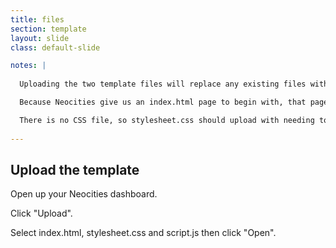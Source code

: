 ```yaml
---
title: files
section: template
layout: slide
class: default-slide

notes: |
  
  Uploading the two template files will replace any existing files with the same name.

  Because Neocities give us an index.html page to begin with, that page will be replaced.

  There is no CSS file, so stylesheet.css should upload with needing to replace any other file.
  
---
```


## Upload the template

Open up your Neocities dashboard.

Click "Upload".

Select index.html, stylesheet.css and script.js then click "Open".
